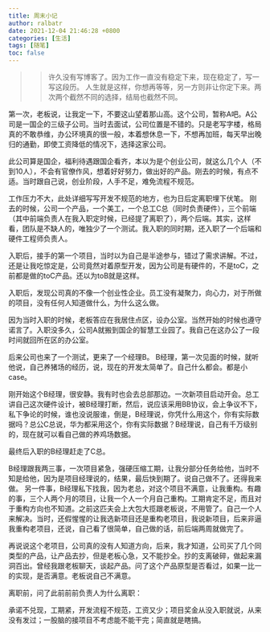 ```yaml
---
title: 周末小记
author: ralbatr
date: 2021-12-04 21:46:28 +0800
categories: [生活]
tags: [随笔]
toc: false
---
```


>> 许久没有写博客了。因为工作一直没有稳定下来，现在稳定了，写一写这段历。
   人生就是这样，你想再等等，另一方则非让你定下来。两次两个截然不同的选择，结局也截然不同。

第一次，老板说，让我定一下，不要这山望着那山高。这个公司，暂称A吧。A公司是一国企的三级子公司。当时去面试，公司位置是不错的。只是老写字楼，格局真的不敢恭维，办公环境真的很一般，本着想休息一下，不想再加班，每天早出晚归的通勤，即使工资降低的情况下，选择这家公司。

此公司算是国企，福利待遇跟国企看齐，本以为是个创业公司，就这么几个人（不到10人），不会有官僚作风，想着好好努力，做出好的产品。刚去的时候，有点不适。当时跟自己说，创业阶段，人手不足，难免流程不规范。

工作压力不大，此处详细写写开发不规范的地方，也为日后定离职埋下伏笔。
刚去的时候，公司一个产品，一个美工，一个总工C总（同时负责硬件），三个前端（其中前端负责人在我入职定时候，已经提了离职了），两个后端。其实，这样看，团队是不缺人的，唯独少了一个测试。我入职的同时期，还入职了一个后端和硬件工程师负责人。

入职后，接手的第一个项目，当时以为自己是半途参与，错过了需求讲解。不过，还是让我吃惊定是，公司竟然对着原型开发，因为公司是有硬件的，不是toC，之前都是做的toC产品。还以为toB就是这样。

入职后，发现公司真的不像一个创业性企业。员工没有凝聚力，向心力，对于所做的项目，没有任何人知道做什么，为什么这么做。

因为当时入职的时候，老板答应在我居住点区，设办公室。当然开始的时候也遵守诺言了。入职没多久，公司A就搬到国企的智慧工业园了。我自己在这办公了一段时间就回所在区的办公室。

后来公司也来了一个测试，更来了一个经理B。
B经理，第一次见面的时候，就听他说，自己养猪场的经历，说，现在的开发太简单了。自己什么都会。都是小case。

刚开始这个B经理，很安静。我有时也会去总部那边。一次新项目启动开会。总工讲自己这次硬件设计，被B经理打断，然后，说应该采用BB协议，会上争议不下，私下争论的时候，谁也没说服谁，倒是，B经理说，你凭什么用这个，你有实际数据吗？总公C总说，华为都采用这个，你有实际数据？B经理说，自己有千万级别的，现在就可以看自己做的养鸡场数据。

最终后入职的B经理赶走了C总。

B经理跟我两三事，一次项目紧急，强硬压缩工期，让我分部分任务给他，当时不知是给他，因为是项目经理说的，结果，最后快到期了。说自己做不了。还得我来做。
另一件事，B经理私下找我，因为老总，对这个项目不满意，让我重构。有趣的事，三个人两个月的项目，让我一个人一个月自己重构。工期肯定不足，而且对于重构方向也不知道。之前这匹夫会上大包大揽跟老板说，不用管了。自己一个人来解决。当时，还假惺惺的让我选新项目还是重构老项目，我说新项目，后来非逼我重构老项目，还说，自己看了很简单，自己做的话，前后端两周就做完了。

再说说这个老项目，公司真的没有人知道方向，后来，我才知道，公司买了几个同类型的产品，让产品去抄，但是老板心急，又不能抄全。抄的支离破碎，做起来漏洞百出。曾经我跟老板聊天，谈起产品。问了这个产品原型是否看过，如果一比一的实现，是否满意。老板说自己不满意。

离职前，问了此前前前负责人为什么离职：

承诺不兑现，工期紧，开发流程不规范，工资又少；项目奖金从没入职就说，从来没有发过；一股脑的接项目不考虑能不能干完；简直就是瞎搞。

